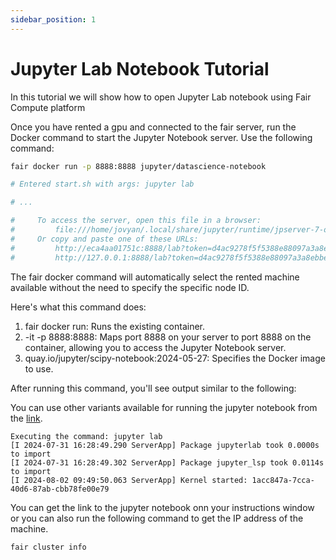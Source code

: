 ```yaml
---
sidebar_position: 1
---
```


# Jupyter Lab Notebook Tutorial


In this tutorial we will show how to open Jupyter Lab notebook
using Fair Compute platform

Once you have rented a gpu and connected to the fair server, 
run the Docker command to start the Jupyter
Notebook server. Use the following command:

```bash
fair docker run -p 8888:8888 jupyter/datascience-notebook

# Entered start.sh with args: jupyter lab

# ...

#     To access the server, open this file in a browser:
#         file:///home/jovyan/.local/share/jupyter/runtime/jpserver-7-open.html
#     Or copy and paste one of these URLs:
#         http://eca4aa01751c:8888/lab?token=d4ac9278f5f5388e88097a3a8ebbe9401be206cfa0b83099
#         http://127.0.0.1:8888/lab?token=d4ac9278f5f5388e88097a3a8ebbe9401be206cfa0b83099
```

The fair docker command will automatically select the rented machine available
without the need to specify the specific node ID.

Here's what this command does:
1. fair docker run: Runs the existing container.
2. -it -p 8888:8888: Maps port 8888 on your server to port 8888 on the container,
allowing you to access the Jupyter Notebook server.
3. quay.io/jupyter/scipy-notebook:2024-05-27: Specifies the Docker image to use.

After running this command, you'll see output similar to the following:

You can use other variants available for running the jupyter notebook
from the [link](https://jupyter-docker-stacks.readthedocs.io/en/latest/using/selecting.html#jupyter-pytorch-notebook).

```shell
Executing the command: jupyter lab
[I 2024-07-31 16:28:49.290 ServerApp] Package jupyterlab took 0.0000s to import
[I 2024-07-31 16:28:49.302 ServerApp] Package jupyter_lsp took 0.0114s to import
[I 2024-08-02 09:49:50.063 ServerApp] Kernel started: 1acc847a-7cca-40d6-87ab-cbb78fe00e79
```

You can get the link to the jupyter notebook onn your instructions window
or you can also run the following command to get the IP address of the machine.

```shell
fair cluster info
```

